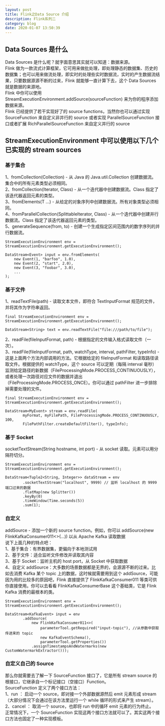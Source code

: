 ```yaml
---
layout: post
title: Flink之Data Source 介绍
description: Flink系列二
category: blog
date: 2020-01-07 13:50:39
---
```


## Data Sources 是什么
Data Sources 是什么呢？就字面意思其实就可以知道：数据来源。  
Flink 做为一款流式计算框架，它可用来做批处理，即处理静态的数据集、历史的数据集；也可以用来做流处理，即实时的处理些实时数据流，实时的产生数据流结果，只要数据源源不断的过来，Flink 就能够一直计算下去，这个 Data Sources 就是数据的来源地。  
Flink 中你可以使用 StreamExecutionEnvironment.addSource(sourceFunction) 来为你的程序添加数据来源。   
Flink 已经提供了若干实现好了的 source functions，当然你也可以通过实现 SourceFunction 来自定义非并行的 source 或者实现 ParallelSourceFunction 接口或者扩展 RichParallelSourceFunction 来自定义并行的 source   

## StreamExecutionEnvironment 中可以使用以下几个已实现的 stream sources

### 基于集合
1、fromCollection(Collection) - 从 Java 的 Java.util.Collection 创建数据流。集合中的所有元素类型必须相同。  
2、fromCollection(Iterator, Class) - 从一个迭代器中创建数据流。Class 指定了该迭代器返回元素的类型。  
3、fromElements(T …) - 从给定的对象序列中创建数据流。所有对象类型必须相同。  
4、fromParallelCollection(SplittableIterator, Class) - 从一个迭代器中创建并行数据流。Class 指定了该迭代器返回元素的类型。    
5、generateSequence(from, to) - 创建一个生成指定区间范围内的数字序列的并行数据流。   

```
StreamExecutionEnvironment env = StreamExecutionEnvironment.getExecutionEnvironment();

DataStream<Event> input = env.fromElements(
	new Event(1, "barfoo", 1.0),
	new Event(2, "start", 2.0),
	new Event(3, "foobar", 3.0),
	...
);
```

### 基于文件
1、readTextFile(path) - 读取文本文件，即符合 TextInputFormat 规范的文件，并将其作为字符串返回。  

```
final StreamExecutionEnvironment env = StreamExecutionEnvironment.getExecutionEnvironment();

DataStream<String> text = env.readTextFile("file:///path/to/file");
```
2、readFile(fileInputFormat, path) - 根据指定的文件输入格式读取文件（一次）。  
3、readFile(fileInputFormat, path, watchType, interval, pathFilter, typeInfo) - 这是上面两个方法内部调用的方法。它根据给定的 fileInputFormat 和读取路径读取文件。根据提供的 watchType，这个 source 可以定期（每隔 interval 毫秒）监测给定路径的新数据（FileProcessingMode.PROCESS_CONTINUOUSLY），或者处理一次路径对应文件的数据并退出（FileProcessingMode.PROCESS_ONCE）。你可以通过 pathFilter 进一步排除掉需要处理的文件。  

```
final StreamExecutionEnvironment env = StreamExecutionEnvironment.getExecutionEnvironment();

DataStream<MyEvent> stream = env.readFile(
        myFormat, myFilePath, FileProcessingMode.PROCESS_CONTINUOUSLY, 100,
        FilePathFilter.createDefaultFilter(), typeInfo);
```

### 基于 Socket
socketTextStream(String hostname, int port) - 从 socket 读取。元素可以用分隔符切分。  

```
StreamExecutionEnvironment env = StreamExecutionEnvironment.getExecutionEnvironment();

DataStream<Tuple2<String, Integer>> dataStream = env
        .socketTextStream("localhost", 9999) // 监听 localhost 的 9999 端口过来的数据
        .flatMap(new Splitter())
        .keyBy(0)
        .timeWindow(Time.seconds(5))
        .sum(1);
```

### 自定义
addSource - 添加一个新的 source function。例如，你可以 addSource(new FlinkKafkaConsumer011<>(…)) 以从 Apache Kafka 读取数据  
说下上面几种的特点吧：  
1、基于集合：有界数据集，更偏向于本地测试用  
2、基于文件：适合监听文件修改并读取其内容   
3、基于 Socket：监听主机的 host port，从 Socket 中获取数据  
4、自定义 addSource：大多数的场景数据都是无界的，会源源不断的过来。比如去消费 Kafka 某个 topic 上的数据，这时候就需要用到这个 addSource，可能因为用的比较多的原因吧，Flink 直接提供了 FlinkKafkaConsumer011 等类可供你直接使用。你可以去看看 FlinkKafkaConsumerBase 这个基础类，它是 Flink Kafka 消费的最根本的类。  

```
StreamExecutionEnvironment env = StreamExecutionEnvironment.getExecutionEnvironment();

DataStream<KafkaEvent> input = env
		.addSource(
			new FlinkKafkaConsumer011<>(
				parameterTool.getRequired("input-topic"), //从参数中获取传进来的 topic 
				new KafkaEventSchema(),
				parameterTool.getProperties())
			.assignTimestampsAndWatermarks(new CustomWatermarkExtractor()));
```

### 自定义自己的 Source 
那么你就需要去了解一下 SourceFunction 接口了，它是所有 stream source 的根接口，它继承自一个标记接口（空接口）Function。  
SourceFunction 定义了两个接口方法：   
1、run ： 启动一个 source，即对接一个外部数据源然后 emit 元素形成 stream（大部分情况下会通过在该方法里运行一个 while 循环的形式来产生 stream）。  
2、cancel ： 取消一个 source，也即将 run 中的循环 emit 元素的行为终止。  
正常情况下，一个 SourceFunction 实现这两个接口方法就可以了。其实这两个接口方法也固定了一种实现模板。  



